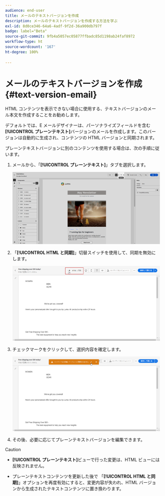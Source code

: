 ```yaml
---
audience: end-user
title: メールのテキストバージョンを作成
description: メールのテキストバージョンを作成する方法を学ぶ
exl-id: 8d0ce346-64a6-4adf-9f2d-36a900db797f
badge: label="Beta"
source-git-commit: 9fb4a5057ec05877ffbadc85d1198ab24faf8972
workflow-type: ht
source-wordcount: '167'
ht-degree: 100%

---
```


# メールのテキストバージョンを作成 {#text-version-email}

HTML コンテンツを表示できない場合に使用する、テキストバージョンのメール本文を作成することをお勧めします。

デフォルトでは、E メールデザイナーは、パーソナライズフィールドを含む&#x200B;**[!UICONTROL プレーンテキスト]**&#x200B;バージョンのメールを作成します。このバージョンは自動的に生成され、コンテンツの HTML バージョンと同期されます。

プレーンテキストバージョンに別のコンテンツを使用する場合は、次の手順に従います。

1. メールから、「**[!UICONTROL プレーンテキスト]**」タブを選択します。

   ![](assets/text_version_3.png)

1. 「**[!UICONTROL HTML と同期]**」切替スイッチを使用して、同期を無効にします。

   ![](assets/text_version_1.png)

1. チェックマークをクリックして、選択内容を確定します。

   ![](assets/text_version_2.png)

1. その後、必要に応じてプレーンテキストバージョンを編集できます。

>[!CAUTION]
>
>* **[!UICONTROL プレーンテキスト]**&#x200B;ビューで行った変更は、HTML ビューには反映されません。
>
>* プレーンテキストコンテンツを更新した後で 「**[!UICONTROL HTML と同期]**」オプションを再度有効にすると、変更内容が失われ、HTML バージョンから生成されたテキストコンテンツに置き換わります。
